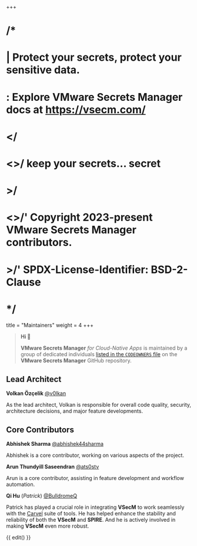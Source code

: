 +++
# /*
# |    Protect your secrets, protect your sensitive data.
# :    Explore VMware Secrets Manager docs at https://vsecm.com/
# </
# <>/  keep your secrets... secret
# >/
# <>/' Copyright 2023-present VMware Secrets Manager contributors.
# >/'  SPDX-License-Identifier: BSD-2-Clause
# */

title = "Maintainers"
weight = 4
+++

> **Hi 👋**
>
> **VMware Secrets Manager** *for Cloud-Native Apps* is maintained by
> a group of dedicated individuals [listed in the `CODEOWNERS` file][codeowners]
> on the **VMware Secrets Manager** GitHub repository.

## Lead Architect

**Volkan Özçelik** [@v0lkan](https://github.com/v0lkan)

As the lead architect, Volkan is responsible for overall code quality,
security, architecture decisions, and major feature developments.

## Core Contributors

**Abhishek Sharma** [@abhishek44sharma](https://github.com/abhishek44sharma)

Abhishek is a core contributor, working on various aspects of the project.

**Arun Thundyill Saseendran** [@ats0stv](https://github.com/ats0stv)

Arun is a core contributor, assisting in feature development and workflow
automation.

**Qi Hu** (*Patrick*) [@BulldromeQ](https://github.com/BulldromeQ)

Patrick has played a crucial role in integrating **VSecM** to work seamlessly 
with the [Carvel](https://carvel.dev) suite of tools. He has helped enhance the
stability and reliability of both the **VSecM** and **SPIRE**. And he is 
actively involved in making **VSecM** even more robust.

[codeowners]: https://github.com/vmware/secrets-manager/blob/main/CODEOWNERS "VMware Secrets Manager CODEOWNERS"

{{ edit() }}
